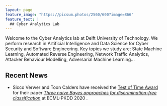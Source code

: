 ```yaml
---
layout: page
feature_image: "https://picsum.photos/2560/600?image=866"
feature_text: |
  ## Cyber Analytics Lab
---
```


Welcome to the Cyber Analytics lab at Delft University of Technology. We perform research in Artificial Intelligence and Data Science for Cyber Security and Software Engineering. Key topics we study are: State Machine Learning, Automated Reverse Engineering, Network Traffic Analytics, Attacker Behaviour Modelling, Adversarial Machine Learning...


## Recent News

- Sicco Verwer and Toon Calders have received the [Test of Time Award](https://www.tudelft.nl/en/2020/ewi/insy/cyber-security/test-of-time-award-for-cys-paper/) for their paper _[Three naive Bayes approaches for discrimination-free classification](https://link.springer.com/article/10.1007/s10618-010-0190-x)_ at ECML-PKDD 2020 .
